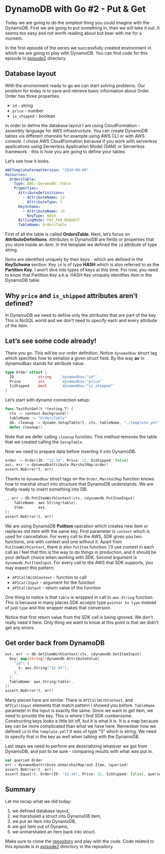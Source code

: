 # DynamoDB with Go #2 - Put & Get
Today we are going to do the simplest thing you could imagine with the DynamoDB. First we are going to put something in, then we will take it out. It seems too easy and not worth reading about but bear with me for a moment.

In the first episode of the series we successfully created environment in which we are going to play with DynamoDB. You can find code for this episode
in [episode2](./episode2) directory.

## Database layout

With the environment ready to go we can start solving problems. Our _problem_ for today is to save and retrieve basic information about Order. Order has three properties.
- `id` - string
- `price` - number
- `is_shipped` - boolean

In order to define the database layout I am using CloudFormation - assembly language for AWS infrastructure. You can
create DynamoDB tables via different channels for example using AWS CLI or with AWS console. I chose AWS CloudFormation
because if you work with serverless applications using Serverless Application Model (SAM) or Serverless framework - this
is how you are going to define your tables.
 
Let’s see how it looks.

```yaml
AWSTemplateFormatVersion: "2010-09-09"
Resources:
  OrdersTable:
    Type: AWS::DynamoDB::Table
    Properties:
      AttributeDefinitions:
        - AttributeName: id
          AttributeType: S
      KeySchema:
        - AttributeName: id
          KeyType: HASH
      BillingMode: PAY_PER_REQUEST
      TableName: OrdersTable

```

First of all the table is called __OrdersTable__. Next, let’s focus on __AttributeDefinitions__. _Attributes_ in DynamoDB are fields or properties that you store inside an _item_. In the template we defined the `id` attribute of type string.

_Items_ are identified uniquely by their _keys_ - which are defined in the __KeySchema__ section. Key `id` is of type __HASH__ which is also referred to as the __Partition Key__. I won’t dive into types of keys at this time. For now, you need to know that Partition Key a.k.a. HASH Key uniquely identifies item in the DynamoDB table.

## Why `price` and `is_shipped` attributes aren’t defined?
In DynamoDB we need to define only the attributes that are part of the key. This is NoSQL world and we don’t need to specify each and every attribute of the item.

##  Let’s see some code already!
There you go. This will be our order definition. Notice `dynamodbav` struct tag which specifies how to serialize a given struct field. By the way __av__ in dynamodbav stands for attribute value.

```go
type Order struct {
  ID           string    `dynamodbav:"id"`
  Price        int       `dynamodbav:"price"`
  IsShipped    bool      `dynamodbav:"is_shipped"`
}
```
Let’s start with dynamo connection setup:

```go
func TestPutGet(t *testing.T) {
  ctx := context.Background()
  tableName := "OrdersTable"
  db, cleanup := dynamo.SetupTable(t, ctx, tableName, "./template.yml")
  defer cleanup()
```
Note that we defer calling `cleanup` function. This method removes the table that we created calling the `SetupTable`.

Now we need to prepare data before inserting it into DynamoDB.

```go
order := Order{ID: "12-34", Price: 22, IsShipped: false}
avs, err := dynamodbattribute.MarshalMap(order)
assert.NoError(t, err)
```

Thanks to `dynamodbav` struct tags on the `Order`, `MarshalMap` function knows how to marshal struct into structure that DynamoDB understands. We are finally ready to insert something into DB.

```go
_, err = db.PutItemWithContext(ctx, &dynamodb.PutItemInput{
    TableName: aws.String(table),
    Item:      avs,
})
assert.NoError(t, err)
```

We are using DynamoDB __PutItem__ operation which creates new item or replaces old item with the same key. First parameter is `context` which is used for cancellation. For every call to the AWS, SDK gives you two functions, one with context and one without it. Apart from `PutItemWithContext`, there is also `PutItem` function. I'll use context in each call as I feel that this is the way to do things in production, and it should be your default choice when working with SDK. Second argument is `dynamodb.PutItemInput`. For every call to the AWS that SDK supports, you may expect this pattern:
- `APICallWithContext` - function to call
- `APICallInput` - argument for the function
- `APICallOutput` - return value of the function

One thing to notice is that `table` is wrapped in call to `aws.String` function. This is because in many places SDK accepts type `pointer to type` instead of just `type` and this wrapper makes that conversion.

Notice that first return value from the SDK call is being ignored. We don't really need it here. Only thing we want to know at this point is that we didn't get any errors.

## Get order back from DynamoDB

```go
out, err := db.GetItemWithContext(ctx, &dynamodb.GetItemInput{
  Key: map[string]*dynamodb.AttributeValue{
    "id": {
      S: aws.String("12-34"),
    },
  },
  TableName: aws.String(table),
})
assert.NoError(t, err)
```

Many pieces here are similar. There is `APICallWithContext`, and `APICallInput` elements that match pattern I showed you before. `TableName` parameter in the input is exactly the same.
Since we want to get item, we need to provide the key. This is where I find SDK  cumbersome. Constructing keys looks a little bit off, but it is what it is. It is a map because key can be more complicated than what we have here. Remember how we defined `id` in the `template.yml`? It was of type "S" which is string. We need to specify that in the key as well when talking with the DynamoDB.

Last steps we need to perform are deserializing whatever we got from DynamoDB, and just to be sure - comparing results with what was put in.

```go
var queried Order
err = dynamodbattribute.UnmarshalMap(out.Item, &queried)
assert.NoError(t, err)
assert.Equal(t, Order{ID: "12-34", Price: 22, IsShipped: false}, queried)
```

## Summary
Let me recap what we did today:

1. we defined database layout,
2. we marshaled a struct into DynamoDB item,
3. we put an item into DynamoDB,
4. we got item out of Dynamo,
5. we unmarshaled an item back into struct.


Make sure to clone the [repository](https://github.com/jbszczepaniak/dynamodb-with-go) and play with the code. Code related to this episode is in [episode2](https://github.com/jbszczepaniak/dynamodb-with-go/tree/master/episode2) directory in the repository.
